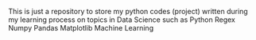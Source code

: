 This is just a repository to store my python codes (project) written during my learning process on topics in Data Science such as
Python
Regex
Numpy
Pandas
Matplotlib
Machine Learning